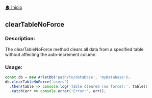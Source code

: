 [🏠 Inicio](../README.md)

## clearTableNoForce

### Description:

The clearTableNoForce method clears all data from a specified table without affecting the auto-increment column.

### Usage:

````javascript
const db = new ArletDb('path/to/database', 'myDatabase');
db.clearTableNoForce('users')
  .then(table => console.log('Table cleared (no force):', table))
  .catch(err => console.error('Error:', err));
````